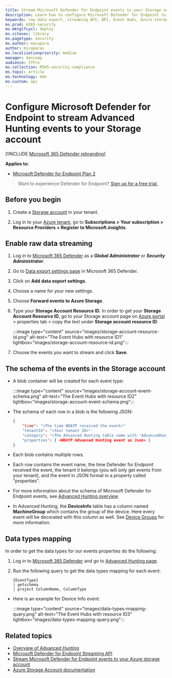 ```yaml
---
title: Stream Microsoft Defender for Endpoint events to your Storage account
description: Learn how to configure Microsoft Defender for Endpoint to stream Advanced Hunting events to your Storage account.
keywords: raw data export, streaming API, API, Event Hubs, Azure storage, storage account, Advanced Hunting, raw data sharing
ms.prod: m365-security
ms.mktglfcycl: deploy
ms.sitesec: library
ms.pagetype: security
ms.author: macapara
author: mjcaparas
ms.localizationpriority: medium
manager: dansimp
audience: ITPro
ms.collection: M365-security-compliance
ms.topic: article
ms.technology: mde
ms.custom: api
---
```


# Configure Microsoft Defender for Endpoint to stream Advanced Hunting events to your Storage account

[!INCLUDE [Microsoft 365 Defender rebranding](../../includes/microsoft-defender.md)]

**Applies to:**

- [Microsoft Defender for Endpoint Plan 2](https://go.microsoft.com/fwlink/p/?linkid=2154037)

> Want to experience Defender for Endpoint? [Sign up for a free trial.](https://signup.microsoft.com/create-account/signup?products=7f379fee-c4f9-4278-b0a1-e4c8c2fcdf7e&ru=https://aka.ms/MDEp2OpenTrial?ocid=docs-wdatp-configuresiem-abovefoldlink)

## Before you begin

1. Create a [Storage account](/azure/storage/common/storage-account-overview) in your tenant.

2. Log in to your [Azure tenant](https://ms.portal.azure.com/), go to **Subscriptions > Your subscription > Resource Providers > Register to Microsoft.insights**.

## Enable raw data streaming

1. Log in to [Microsoft 365 Defender](https://security.microsoft.com) as a ***Global Administrator*** or ***Security Administrator***.

2. Go to [Data export settings page](https://security.microsoft.com/interoperability/dataexport) in Microsoft 365 Defender.

3. Click on **Add data export settings**.

4. Choose a name for your new settings.

5. Choose **Forward events to Azure Storage**.

6. Type your **Storage Account Resource ID**. In order to get your **Storage Account Resource ID**, go to your Storage account page on [Azure portal](https://ms.portal.azure.com/) \> properties tab \> copy the text under **Storage account resource ID**:

   :::image type="content" source="images/storage-account-resource-id.png" alt-text="The Event Hubs with resource ID1" lightbox="images/storage-account-resource-id.png":::

7. Choose the events you want to stream and click **Save**.

## The schema of the events in the Storage account

- A blob container will be created for each event type:

  :::image type="content" source="images/storage-account-event-schema.png" alt-text="The Event Hubs with resource ID2" lightbox="images/storage-account-event-schema.png":::

- The schema of each row in a blob is the following JSON:

  ```json
  {
	  "time": "<The time WDATP received the event>"
	  "tenantId": "<Your tenant ID>"
	  "category": "<The Advanced Hunting table name with 'AdvancedHunting-' prefix>"
	  "properties": { <WDATP Advanced Hunting event as Json> }
  }
  ```

- Each blob contains multiple rows.

- Each row contains the event name, the time Defender for Endpoint received the event, the tenant it belongs (you will only get events from your tenant), and the event in JSON format in a property called "properties".

- For more information about the schema of Microsoft Defender for Endpoint events, see [Advanced Hunting overview](advanced-hunting-overview.md).

- In Advanced Hunting, the **DeviceInfo** table has a column named **MachineGroup** which contains the group of the device. Here every event will be decorated with this column as well. See [Device Groups](machine-groups.md) for more information.

## Data types mapping

In order to get the data types for our events properties do the following:

1. Log in to [Microsoft 365 Defender](https://security.microsoft.com) and go to [Advanced Hunting page](https://security.microsoft.com/hunting-package).

2. Run the following query to get the data types mapping for each event:

   ```kusto
   {EventType}
   | getschema
   | project ColumnName, ColumnType
   ```

- Here is an example for Device Info event:

  :::image type="content" source="images/data-types-mapping-query.png" alt-text="The Event Hubs with resource ID3" lightbox="images/data-types-mapping-query.png":::

## Related topics

- [Overview of Advanced Hunting](advanced-hunting-overview.md)
- [Microsoft Defender for Endpoint Streaming API](raw-data-export.md)
- [Stream Microsoft Defender for Endpoint events to your Azure storage account](raw-data-export-storage.md)
- [Azure Storage Account documentation](/azure/storage/common/storage-account-overview)
